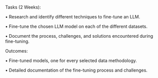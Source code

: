 Tasks (2 Weeks):

• Research and identify different techniques to fine-tune an LLM.

• Fine-tune the chosen LLM model on each of the different datasets.

• Document the process, challenges, and solutions encountered during fine-tuning.

Outcomes:

• Fine-tuned models, one for every selected data methodology.

• Detailed documentation of the fine-tuning process and challenges.
